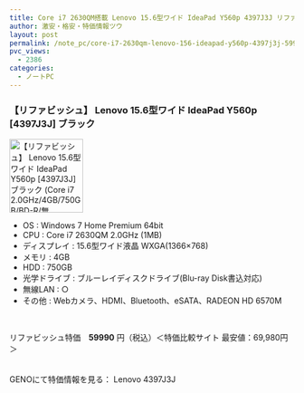 ```yaml
---
title: Core i7 2630QM搭載 Lenovo 15.6型ワイド IdeaPad Y560p 4397J3J リファビッシュ特価59990円！
author: 激安・格安・特価情報ツウ
layout: post
permalink: /note_pc/core-i7-2630qm-lenovo-156-ideapad-y560p-4397j3j-59990.html
pvc_views:
  - 2386
categories:
  - ノートPC
---
```

### 【リファビッシュ】 Lenovo 15.6型ワイド IdeaPad Y560p [4397J3J] ブラック

<div class="img-bg2 img_L">
  <img border="0" alt="【リファビッシュ】 Lenovo 15.6型ワイド IdeaPad Y560p [4397J3J] ブラック (Core i7 2.0GHz/4GB/750GB/BD-R/無線/WebCam/RADEON HD 6570M/7 HP) " src="http://i2.wp.com/geno.co.jp/Goods/ImgGA11117250_M.jpg?w=130"width="130" data-recalc-dims="1" /><br /> <img border="0" src="http://i1.wp.com/www10.a8.net/0.gif?resize=1%2C1" alt="" data-recalc-dims="1" />
</div>

<!--more-->

  * OS : Windows 7 Home Premium 64bit
  * CPU : Core i7 2630QM 2.0GHz (1MB)
  * ディスプレイ : 15.6型ワイド液晶 WXGA(1366×768)
  * メモリ : 4GB
  * HDD : 750GB
  * 光学ドライブ : ブルーレイディスクドライブ(Blu-ray Disk書込対応)
  * 無線LAN : ○
  * その他 : Webカメラ、HDMI、Bluetooth、eSATA、RADEON HD 6570M

<br clear="all" /> 

リファビッシュ特価　<span class="tokka-price"><strong>59990</strong></span> 円（税込）＜特価比較サイト 最安値：69,980円＞

　  
GENOにて特価情報を見る： <span class="fs150p">Lenovo 4397J3J</span>